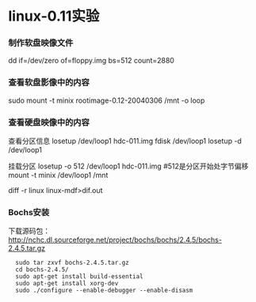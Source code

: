 # linux-0.11实验

### 制作软盘映像文件
dd if=/dev/zero of=floppy.img bs=512 count=2880

### 查看软盘影像中的内容
sudo mount -t minix rootimage-0.12-20040306 /mnt -o loop

### 查看硬盘映像中的内容
查看分区信息
losetup /dev/loop1  hdc-011.img
fdisk /dev/loop1
losetup -d /dev/loop1

挂载分区
losetup -o 512 /dev/loop1 hdc-011.img #512是分区开始处字节偏移
mount -t minix /dev/loop1  /mnt

diff -r linux linux-mdf>dif.out

### Bochs安装
下载源码包：
http://nchc.dl.sourceforge.net/project/bochs/bochs/2.4.5/bochs-2.4.5.tar.gz  

      sudo tar zxvf bochs-2.4.5.tar.gz
      cd bochs-2.4.5/
      sudo apt-get install build-essential
      sudo apt-get install xorg-dev  
      sudo ./configure --enable-debugger --enable-disasm  
       
      